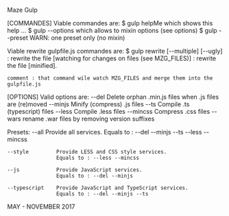 Maze Gulp 

[COMMANDES]
Viable commandes are:
    $ gulp helpMe       which shows this help ...
    $ gulp --options    which allows to mixin options (see options)
    $ gulp --preset     WARN: one preset only (no mixin)

Viable rewrite gulpfile.js commandes are:
    $ gulp rewrite [--multiple] [--ugly] 
                        : rewrite the file [watching for changes on files (see MZG_FILES)]
                        : rewrite the file [minified].
    
    comment : that command wile watch MZG_FILES and merge them into the gulpfile.js

[OPTIONS]
Valid options are:
    --del           Delete orphan .min.js files when .js files are (re)moved
    --minjs         Minify (compress) .js files
    --ts            Compile .ts (typescript) files
    --less          Compile .less files
    --mincss        Compress .css files
	--wars			rename .war files by removing version suffixes

Presets:
    --all           Provide all services.
                    Equals to : --del --minjs --ts --less --mincss

    --style         Provide LESS and CSS style services.
                    Equals to : --less --mincss
    
    --js            Provide JavaScript services.
                    Equals to : --del --minjs

    --typescript    Provide JavaScript and TypeScript services.
                    Equals to : --del --minjs --ts

MAY - NOVEMBER 2017